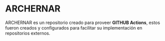 # ARCHERNAR
ARCHERNAR es un repositorio creado para proveer **GITHUB Actions**, estos fueron creados y configurados para facilitar su implementación en repositorios externos.
